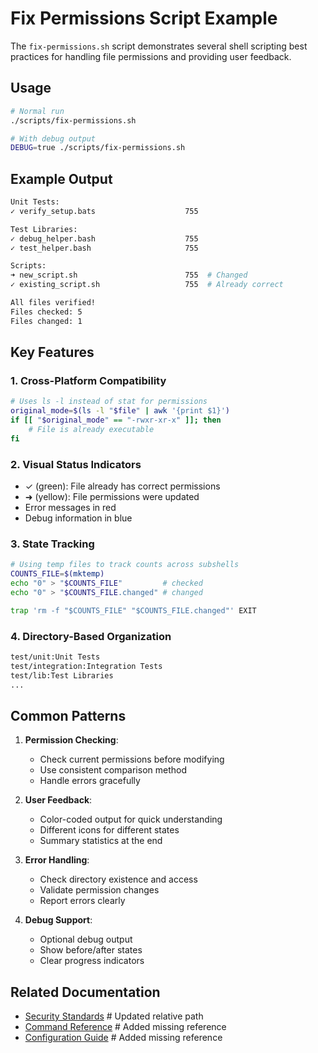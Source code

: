 # Fix Permissions Script Example

The `fix-permissions.sh` script demonstrates several shell scripting best practices for handling file permissions and providing user feedback.

## Usage

```bash
# Normal run
./scripts/fix-permissions.sh

# With debug output
DEBUG=true ./scripts/fix-permissions.sh
```

## Example Output

```bash
Unit Tests:
✓ verify_setup.bats                    755

Test Libraries:
✓ debug_helper.bash                    755
✓ test_helper.bash                     755

Scripts:
➜ new_script.sh                        755  # Changed
✓ existing_script.sh                   755  # Already correct

All files verified!
Files checked: 5
Files changed: 1
```

## Key Features

### 1. Cross-Platform Compatibility

```bash
# Uses ls -l instead of stat for permissions
original_mode=$(ls -l "$file" | awk '{print $1}')
if [[ "$original_mode" == "-rwxr-xr-x" ]]; then
    # File is already executable
fi
```

### 2. Visual Status Indicators

- ✓ (green): File already has correct permissions
- ➜ (yellow): File permissions were updated
- Error messages in red
- Debug information in blue

### 3. State Tracking

```bash
# Using temp files to track counts across subshells
COUNTS_FILE=$(mktemp)
echo "0" > "$COUNTS_FILE"         # checked
echo "0" > "$COUNTS_FILE.changed" # changed

trap 'rm -f "$COUNTS_FILE" "$COUNTS_FILE.changed"' EXIT
```

### 4. Directory-Based Organization

```bash
test/unit:Unit Tests
test/integration:Integration Tests
test/lib:Test Libraries
...
```

## Common Patterns

1. **Permission Checking**:
   - Check current permissions before modifying
   - Use consistent comparison method
   - Handle errors gracefully

2. **User Feedback**:
   - Color-coded output for quick understanding
   - Different icons for different states
   - Summary statistics at the end

3. **Error Handling**:
   - Check directory existence and access
   - Validate permission changes
   - Report errors clearly

4. **Debug Support**:
   - Optional debug output
   - Show before/after states
   - Clear progress indicators

## Related Documentation

- [Security Standards](../standards/security.md)    # Updated relative path
- [Command Reference](../user/commands.md)         # Added missing reference
- [Configuration Guide](../tech/config.md)         # Added missing reference
